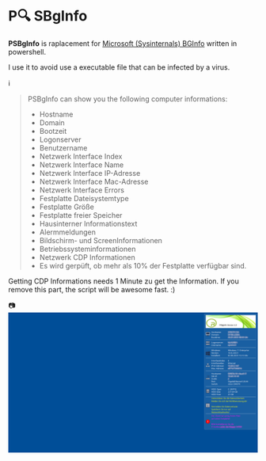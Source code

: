 # P:mag: SBgInfo
__PSBgInfo__ is raplacement for [Microsoft (Sysinternals) BGInfo](https://learn.microsoft.com/de-de/sysinternals/downloads/bginfo) written in powershell.

I use it to avoid use a executable file that can be infected by a virus.

:information_source:
> PSBgInfo can show you the following computer informations:
> 
> - Hostname
> - Domain
> - Bootzeit
> - Logonserver
> - Benutzername
> - Netzwerk Interface Index
> - Netzwerk Interface Name
> - Netzwerk Interface IP-Adresse
> - Netzwerk Interface Mac-Adresse
> - Netzwerk Interface Errors
> - Festplatte Dateisystemtype
> - Festplatte Größe
> - Festplatte freier Speicher
> - Hausinterner Informationstext
> - Alermmeldungen
> - Bildschirm- und ScreenInformationen
> - Betriebssysteminformationen
> - Netzwerk CDP Informationen
> - Es wird gerpüft, ob mehr als 10% der Festplatte verfügbar sind. 

Getting CDP Informations needs 1 Minute zu get the Information. If you remove this part, the script will be awesome fast. :)

:camera:
![PSBgInfo by Martin](https://github.com/m-reisner/PSBgInfo/blob/main/foo.png) 
